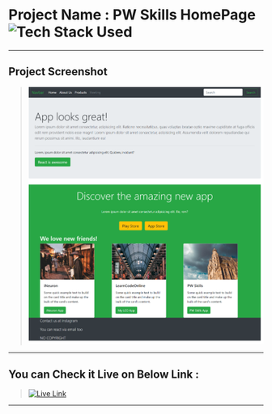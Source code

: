 # Project Name : PW Skills HomePage ![Tech Stack Used](https://img.shields.io/badge/Technologies-ReactJS-orange)

---

## Project Screenshot

> ![SS](./ss-of-the-project.png)

---

## You can Check it Live on Below Link :

> [![Live Link](https://img.shields.io/badge/DEPLOYED-LINK-green)](https://react-trial-project.vercel.app/)

---